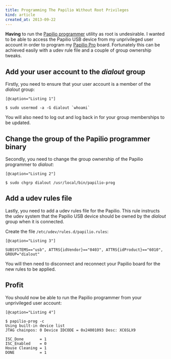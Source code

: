 ```yaml
---
title: Programming The Papilio Without Root Privileges
kind: article
created_at: 2013-09-22
---
```


**Having** to run the [Papilio programmer](https://github.com/GadgetFactory/Papilio-Loader/tree/master/papilio-prog) utility as root is undesirable. I wanted to be able to access the Papilio USB device from my unprivileged user account in order to program my [Papilio Pro](http://papilio.cc/index.php?n=Papilio.PapilioPro) board. Fortunately this can be achieved easily with a udev rule file and a couple of group ownership tweaks.

## Add your user account to the *dialout* group

Firstly, you need to ensure that your user account is a member of the *dialout* group:

    [@caption="Listing 1"]

    $ sudo usermod -a -G dialout `whoami`

You will also need to log out and log back in for your group memberships to be updated.

## Change the group of the Papilio programmer binary

Secondly, you need to change the group ownership of the Papilio programmer to *dialout*:

    [@caption="Listing 2"]

    $ sudo chgrp dialout /usr/local/bin/papilio-prog

## Add a udev rules file

Lastly, you need to add a udev rules file for the Papilio. This rule instructs the udev system that the Papilio USB device should be owned by the *dialout* group when it is connected.

Create the file `/etc/udev/rules.d/papilio.rules`:

    [@caption="Listing 3"]

    SUBSYSTEMS=="usb", ATTRS{idVendor}=="0403", ATTRS{idProduct}=="6010", GROUP="dialout"

You will then need to disconnect and reconnect your Papilio board for the new rules to be applied.

## Profit

You should now be able to run the Papilio programmer from your unprivileged user account:

    [@caption="Listing 4"]

    $ papilio-prog -c
    Using built-in device list
    JTAG chainpos: 0 Device IDCODE = 0x24001093 Desc: XC6SLX9

    ISC_Done       = 1
    ISC_Enabled    = 0
    House Cleaning = 1
    DONE           = 1
